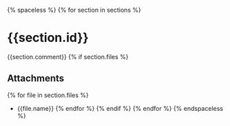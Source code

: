 {% spaceless %}
{% for section in sections %}
# {{section.id}}
{{section.comment}}
{% if section.files %}
## Attachments
{% for file in section.files %}
* {{file.name}}
{% endfor %}
{% endif %}
{% endfor %}
{% endspaceless %}
